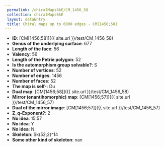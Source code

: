 ```yaml
--- 
 permalink: /chiralMaps6kE/CM_1456_58 
 collection: chiralMaps6kE
 layout: dataEntry
 title: Chiral maps up to 6000 edges - CM[1456;58]
---
```


- **ID**: [CM[1456;58]]({{ site.url }}/test/CM_1456_58)
- **Genus of the underlying surface**: 677
- **Length of the face**: 56
- **Valency**: 56
- **Length of the Petrie polygon**: 52
- **Is the automorphism group solvable?**: S
- **Number of vertices**: 52
- **Number of edges**: 1456
- **Number of faces**: 52
- **The map is self-**: Du
- **Dual map**: [CM[1456;58]]({{ site.url }}/test/CM_1456_58)
- **Mirror (enantihomorphic) map**: [CM[1456;57]]({{ site.url }}/test/CM_1456_57)
- **Dual of the mirror image**: [CM[1456;57]]({{ site.url }}/test/CM_1456_57)
- **Z_q-Exponent?**: 2
- **No idea**:  15:57
- **No idea**: Y
- **No idea**: N
- **Skeleton**: Sk(52;2)^14
- **Some other kind of skeleton**: nan
